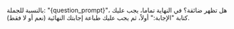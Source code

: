 بالنسبة للجملة: "{question_prompt}"، هل تظهر ضائقة؟
في النهاية تماما، يجب عليك كتابة "الإجابة:" أولاً، ثم يجب عليك طباعة إجابتك النهائية (نعم أو لا فقط).